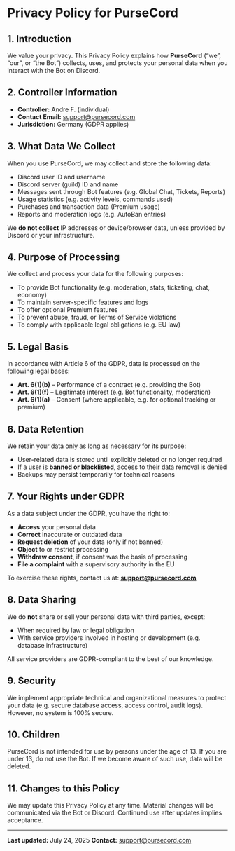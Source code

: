 # Privacy Policy for PurseCord

## 1. Introduction

We value your privacy. This Privacy Policy explains how **PurseCord** (“we”, “our”, or “the Bot”) collects, uses, and protects your personal data when you interact with the Bot on Discord.

## 2. Controller Information

* **Controller:** Andre F. (individual)
* **Contact Email:** [support@pursecord.com](mailto:support@pursecord.com)
* **Jurisdiction:** Germany (GDPR applies)

## 3. What Data We Collect

When you use PurseCord, we may collect and store the following data:

* Discord user ID and username
* Discord server (guild) ID and name
* Messages sent through Bot features (e.g. Global Chat, Tickets, Reports)
* Usage statistics (e.g. activity levels, commands used)
* Purchases and transaction data (Premium usage)
* Reports and moderation logs (e.g. AutoBan entries)

We **do not collect** IP addresses or device/browser data, unless provided by Discord or your infrastructure.

## 4. Purpose of Processing

We collect and process your data for the following purposes:

* To provide Bot functionality (e.g. moderation, stats, ticketing, chat, economy)
* To maintain server-specific features and logs
* To offer optional Premium features
* To prevent abuse, fraud, or Terms of Service violations
* To comply with applicable legal obligations (e.g. EU law)

## 5. Legal Basis

In accordance with Article 6 of the GDPR, data is processed on the following legal bases:

* **Art. 6(1)(b)** – Performance of a contract (e.g. providing the Bot)
* **Art. 6(1)(f)** – Legitimate interest (e.g. Bot functionality, moderation)
* **Art. 6(1)(a)** – Consent (where applicable, e.g. for optional tracking or premium)

## 6. Data Retention

We retain your data only as long as necessary for its purpose:

* User-related data is stored until explicitly deleted or no longer required
* If a user is **banned or blacklisted**, access to their data removal is denied
* Backups may persist temporarily for technical reasons

## 7. Your Rights under GDPR

As a data subject under the GDPR, you have the right to:

* **Access** your personal data
* **Correct** inaccurate or outdated data
* **Request deletion** of your data (only if not banned)
* **Object** to or restrict processing
* **Withdraw consent**, if consent was the basis of processing
* **File a complaint** with a supervisory authority in the EU

To exercise these rights, contact us at: **[support@pursecord.com](mailto:support@pursecord.com)**

## 8. Data Sharing

We do **not** share or sell your personal data with third parties, except:

* When required by law or legal obligation
* With service providers involved in hosting or development (e.g. database infrastructure)

All service providers are GDPR-compliant to the best of our knowledge.

## 9. Security

We implement appropriate technical and organizational measures to protect your data (e.g. secure database access, access control, audit logs). However, no system is 100% secure.

## 10. Children

PurseCord is not intended for use by persons under the age of 13. If you are under 13, do not use the Bot. If we become aware of such use, data will be deleted.

## 11. Changes to this Policy

We may update this Privacy Policy at any time. Material changes will be communicated via the Bot or Discord. Continued use after updates implies acceptance.

---

**Last updated:** July 24, 2025
**Contact:** [support@pursecord.com](mailto:support@pursecord.com)
